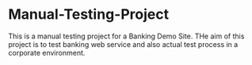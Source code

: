 # Manual-Testing-Project
This is a manual testing project for a Banking Demo Site.
THe aim of this project is to test banking web service and also actual test process in a corporate environment.
